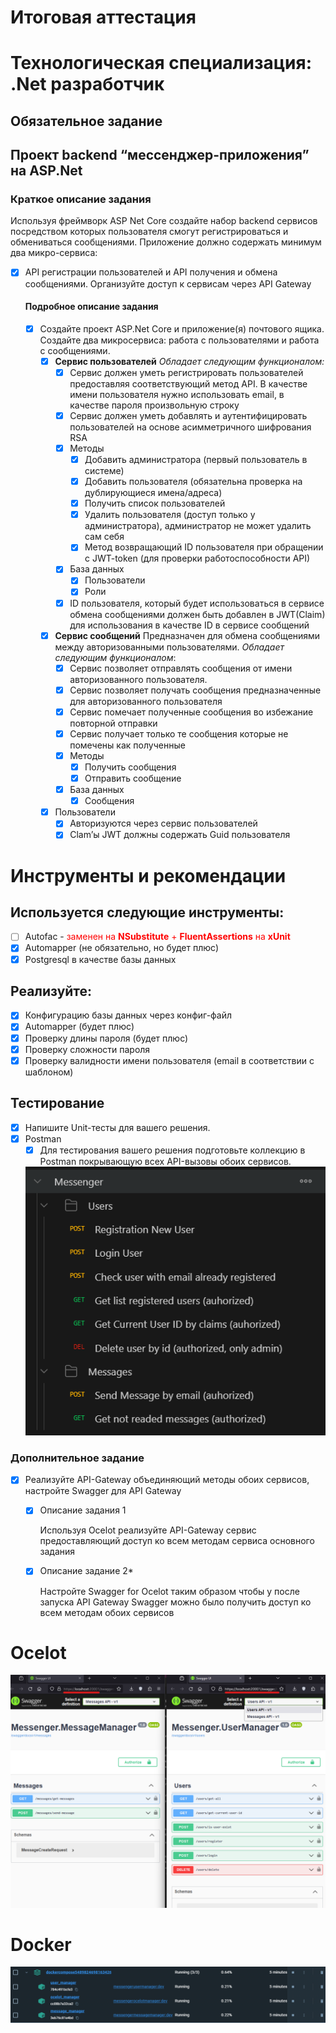 # Итоговая аттестация
# Технологическая специализация: **.Net разработчик**


## Обязательное задание
## Проект backend “мессенджер-приложения” на ASP.Net
### Краткое описание задания
Используя фреймворк ASP Net Core создайте набор backend сервисов посредством которых пользователя смогут регистрироваться и обмениваться сообщениями. Приложение должно содержать минимум два микро-сервиса:

- [x] API регистрации пользователей и API получения и обмена сообщениями.
Организуйте доступ к сервисам через API Gateway
    #### Подробное описание задания
    - [x] Создайте проект ASP.Net Core и приложение(я) почтового ящика. Создайте два
    микросервиса: работа с пользователями и работа с сообщениями.
        - [x] **Сервис пользователей**
            *Обладает следующим функционалом:*
            - [x] Сервис должен уметь регистрировать пользователей предоставляя
              соответствующий метод API. В качестве имени пользователя нужно
              использовать email, в качестве пароля произвольную строку
            - [x] Сервис должен уметь добавлять и аутентифицировать пользователей на
              основе асимметричного шифрования RSA
            - [x] Методы
                - [x] Добавить администратора (первый пользователь в системе)
                - [x] Добавить пользователя (обязательна проверка на дублирующиеся имена/адреса)
                - [x] Получить список пользователей
                - [x] Удалить пользователя (доступ только у администратора), администратор не может удалить сам себя
                - [x] Метод возвращающий ID пользователя при обращении с JWT-token (для проверки работоспособности API)
            - [x] База данных
                - [x] Пользователи
                - [x] Роли
            - [x] ID пользователя, который будет использоваться в сервисе обмена
              сообщениями должен быть добавлен в JWT(Claim) для использования в
              качестве ID в сервисе сообщений

        - [x] **Сервис сообщений** Предназначен для обмена сообщениями между авторизованными пользователями. *Обладает следующим функционалом*:
            - [x] Сервис позволяет отправлять сообщения от имени авторизованного пользователя.
            - [x] Сервис позволяет получать сообщения предназначенные для авторизованного пользователя
            - [x] Сервис помечает полученные сообщения во избежание повторной отправки
            - [x] Сервис получает только те сообщения которые не помечены как полученные
            - [x] Методы
                - [x] Получить сообщения
                - [x] Отправить сообщение
            - [x] База данных
              - [x] Сообщения
        - [x] Пользователи
            - [x] Авторизуются через сервис пользователей
            - [x] Clam’ы JWT должны содержать Guid пользователя
  
# Инструменты и рекомендации
##  Используется следующие инструменты:
  - [ ] Autofac - <span style="color:red">заменен на **NSubstitute** + **FluentAssertions** на **xUnit**</span>
  - [x] Automapper (не обязательно, но будет плюс)
  - [x] Postgresql в качестве базы данных
##  Реализуйте:
  - [x] Конфигурацию базы данных через конфиг-файл
  - [x] Automapper (будет плюс)
  - [x] Проверку длины пароля (будет плюс)
  - [x] Проверку сложности пароля
  - [x] Проверку валидности имени пользователя (email в соответствии с шаблоном)
##  Тестирование
- [x] Напишите Unit-тесты для вашего решения.
- [x] Postman
  - [x] Для тестирования вашего решения подготовьте коллекцию в Postman покрывающую всех API-вызовы обоих сервисов.
  
  ![postman](./images/postman.png)
 
### Дополнительное задание
- [x] Реализуйте API-Gateway объединяющий методы обоих сервисов, настройте Swagger для API Gateway
    - [x] Описание задания 1
        
        Используя Ocelot реализуйте API-Gateway сервис предоставляющий доступ ко всем методам сервиса основного задания
    
    - [x] Описание задание 2*
        
        Настройте Swagger for Ocelot таким образом чтобы у после запуска API Gateway Swagger можно было получить доступ ко всем методам обоих сервисов

# Ocelot
![ocelot](./images/ocelot.png)


# Docker
![docker](./images/docker.png)